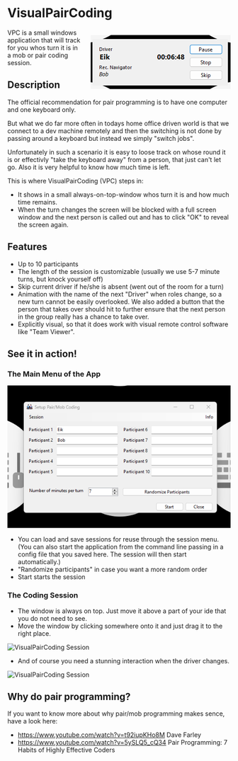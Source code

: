 # VisualPairCoding

<div style="float:right; margin-left: 20px;">

![VisualPairCoding in Action](./Documentation/VisualPairCoding_in_action.png)

</div>
VPC is a small windows application that will track for you whos turn it is in a mob or pair coding session.

## Description

The official recommendation for pair programming is to have one computer and one keyboard only.

But what we do far more often in todays home office driven world is that we connect to a dev machine remotely and then the switching is not done by passing around a keyboard but instead we simply "switch jobs".

Unfortunately in such a scenario it is easy to loose track on whose round it is or effectivly "take the keyboard away" from a person, that just can't let go. Also it is very helpful to know how much time is left.

This is where VisualPairCoding (VPC) steps in: 

- It shows in a small always-on-top-window whos turn it is and how much time remains.
- When the turn changes the screen will be blocked with a full screen window and the next person is called out and has to click "OK" to reveal the screen again.

## Features

- Up to 10 participants
- The length of the session is customizable (usually we use 5-7 minute turns, but knock yourself off)
- Skip current driver if he/she is absent (went out of the room for a turn)
- Animation with the name of the next "Driver" when roles change, so a new turn cannot be easily overlooked. We also added a button that the person that takes over should hit to further ensure that the next person in the group really has a chance to take over.
- Explicitly visual, so that it does work with visual remote control software like "Team Viewer".

## See it in action!

### The Main Menu of the App

![VisualPairCoding Main Menu](./Documentation/VisualPairCoding_MainMenu.png)

- You can load and save sessions for reuse through the session menu. (You can also start the application from the command line passing in a config file that you saved here. The session will then start automatically.)
- "Randomize participants" in case you want a more random order
- Start starts the session

### The Coding Session

- The window is always on top. Just move it above a part of your ide that you do not need to see.
- Move the window by clicking somewhere onto it and just drag it to the right place.

![VisualPairCoding Session](./Documentation/VisualPairCoding_SessionMenu.gif)

- And of course you need a stunning interaction when the driver changes.

![VisualPairCoding Session](./Documentation/VisualPairCoding_Animation.gif)

## Why do pair programming?

If you want to know more about why pair/mob programming makes sence, have a look here:
- https://www.youtube.com/watch?v=t92iupKHo8M Dave Farley
- https://www.youtube.com/watch?v=5ySLQ5_cQ34 Pair Programming: 7 Habits of Highly Effective Coders